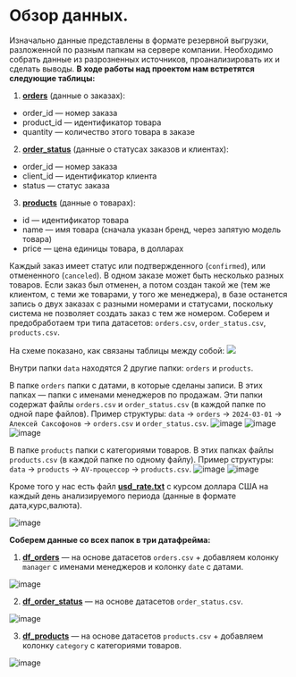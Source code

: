 # Обзор данных.
Изначально данные представлены в формате резервной выгрузки, разложенной по разным папкам на сервере компании. Необходимо собрать данные из разрозненных источников, проанализировать их и сделать выводы.
**В ходе работы над проектом нам встретятся следующие таблицы:**  

1) **[orders](https://github.com/bdi2503/Product_Analysis_Pandas.Numpy.Seaborn/blob/main/Wholesale_audio_equipment/data/orders.rar "Ссылка на файл с данными")** (данные о заказах):  
- order_id — номер заказа  
- product_id — идентификатор товара  
- quantity — количество этого товара в заказе

2) **[order_status](https://github.com/bdi2503/Product_Analysis_Pandas.Numpy.Seaborn/blob/main/Wholesale_audio_equipment/data/orders_status.csv "Ссылка на файл с данными")** (данные о статусах заказов и клиентах):
- order_id — номер заказа  
- client_id — идентификатор клиента  
- status — статус заказа

3) **[products](https://github.com/bdi2503/Product_Analysis_Pandas.Numpy.Seaborn/blob/main/Wholesale_audio_equipment/data/products.rar "Ссылка на файл с данными")** (данные о товарах):
- id — идентификатор товара  
- name — имя товара (сначала указан бренд, через запятую модель товара)  
- price — цена единицы товара, в долларах

Каждый заказ имеет статус или подтвержденного (`confirmed`), или отмененного (`canceled`). В одном заказе может быть несколько разных товаров. Если заказ был отменен, а потом создан такой же (тем же клиентом, с теми же товарами, у того же менеджера), в базе останется запись о двух заказах с разными номерами и статусами, поскольку система не позволяет создать заказ с тем же номером. 
Соберем и предобработаем три типа датасетов: `orders.csv`, `order_status.csv`, `products.csv`.

На схеме показано, как связаны таблицы между собой:
![](https://storage.yandexcloud.net/klms-public/production/learning-content/457/4167/37264/104636/497986/er_white.png)

Внутри папки `data` находятся 2 другие папки: `orders` и `products`.

В папке `orders` папки с датами, в которые сделаны записи. В этих папках — папки с именами менеджеров по продажам. Эти папки содержат файлы `orders.csv` и `order_status.csv` (в каждой папке по одной паре файлов). Пример структуры: `data` -> `orders` -> `2024-03-01` -> `Алексей Саксофонов` -> `orders.csv` и `order_status.csv`.
![image](https://github.com/user-attachments/assets/f3f0fb4e-990e-482f-89ba-44cdaedd129d)
![image](https://github.com/user-attachments/assets/d2b81499-1694-4f96-9a8b-d94eb540792f)
![image](https://github.com/user-attachments/assets/65a75023-75c2-4be2-ab99-617cb1987990)

В папке `products` папки с категориями товаров. В этих папках файлы `products.csv` (в каждой папке по одному файлу). Пример структуры: `data` -> `products` -> `AV-процессор` -> `products.csv`.
![image](https://github.com/user-attachments/assets/de073f89-5162-4c07-af52-70542a6969c7)
![image](https://github.com/user-attachments/assets/25f19340-de88-4fc7-83f9-f4d16a6c63fb)
  
Кроме того у нас есть файл **[usd_rate.txt](https://github.com/bdi2503/Product_Analysis_Pandas.Numpy.Seaborn/blob/main/Wholesale_audio_equipment/data/usd_rate.txt "Ссылка на файл с данными")** с курсом доллара США на каждый день анализируемого периода (данные в формате дата,курс,валюта). 

![image](https://github.com/user-attachments/assets/9b266f3b-4bda-4c37-8731-ad11e9075b0e)

**Соберем данные со всех папок в три датафрейма:**  
1. **[df_orders](https://github.com/bdi2503/Product_Analysis_Pandas.Numpy.Seaborn/blob/main/Wholesale_audio_equipment/data/df_orders.csv "Ссылка на файл с данными")** — на основе датасетов `orders.csv` + добавляем колонку `manager` с именами менеджеров и колонку `date` с датами.

![image](https://github.com/user-attachments/assets/a0a1b90e-0f8b-46cd-8a83-675ca8aea0c2)
 
2. **[df_order_status](https://github.com/bdi2503/Product_Analysis_Pandas.Numpy.Seaborn/blob/main/Wholesale_audio_equipment/data/df_order_status.csv "Ссылка на файл с данными")** — на основе датасетов `order_status.csv`.

![image](https://github.com/user-attachments/assets/23c230c8-da56-41a8-981e-7d63fd0ebcd6)

3. **[df_products](https://github.com/bdi2503/Product_Analysis_Pandas.Numpy.Seaborn/blob/main/Wholesale_audio_equipment/data/df_products.csv "Ссылка на файл с данными")** — на основе датасетов `products.csv` + добавляем колонку `category` с категориями товаров.  

![image](https://github.com/user-attachments/assets/1a655abe-75f8-431a-995c-6c90721e38e9)

